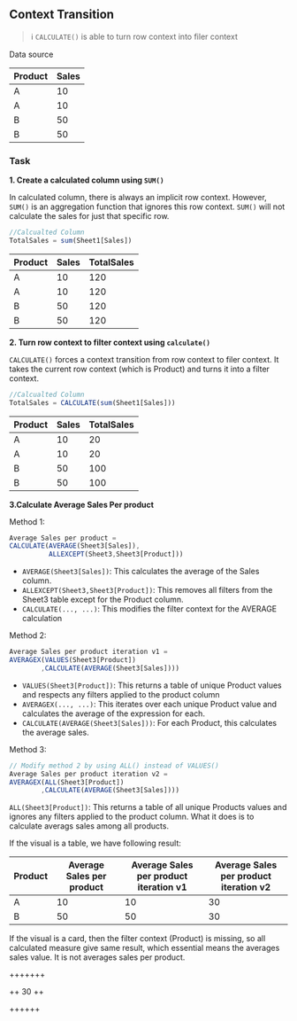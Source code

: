 ## Context Transition

> ℹ️ `CALCULATE()` is able to turn row context into filer context

Data source

| Product | Sales |
| --- | --- |
| A | 10 |
| A | 10 |
| B | 50 |
| B | 50 |

### Task

**1. Create a calculated column using `SUM()`**

In calculated column, there is always an implicit row context. However, `SUM()` is an aggregation function that ignores this row context. `SUM()` will not calculate the sales for just that specific row.

```jsx
//Calcualted Column
TotalSales = sum(Sheet1[Sales])
```

| Product | Sales | TotalSales |
| --- | --- | --- |
| A | 10 | 120 |
| A | 10 | 120 |
| B | 50 | 120 |
| B | 50 | 120 |

**2. Turn row context to filter context using `calculate()`**

`CALCULATE()` forces a context transition from row context to filer context. It takes the current row context (which is Product) and turns it into a filter context.

```jsx
//Calcualted Column
TotalSales = CALCULATE(sum(Sheet1[Sales]))
```

| Product | Sales | TotalSales |
| --- | --- | --- |
| A | 10 | 20 |
| A | 10 | 20 |
| B | 50 | 100 |
| B | 50 | 100 |

**3.Calculate Average Sales Per product**

Method 1:

```jsx
Average Sales per product =
CALCULATE(AVERAGE(Sheet3[Sales]), 
          ALLEXCEPT(Sheet3,Sheet3[Product]))
```

- `AVERAGE(Sheet3[Sales])`: This calculates the average of the Sales column.
- `ALLEXCEPT(Sheet3,Sheet3[Product])`: This removes all filters from the Sheet3 table except for the Product column.
- `CALCULATE(..., ...)`: This modifies the filter context for the AVERAGE calculation

Method 2:

```jsx
Average Sales per product iteration v1 = 
AVERAGEX(VALUES(Sheet3[Product])
		,CALCULATE(AVERAGE(Sheet3[Sales])))
```

- `VALUES(Sheet3[Product])`: This returns a table of unique Product values and respects any filters applied to the product column
- `AVERAGEX(..., ...)`: This iterates over each unique Product value and calculates the average of the expression for each.
- `CALCULATE(AVERAGE(Sheet3[Sales]))`: For each Product, this calculates the average sales.

Method 3: 

```jsx
// Modify method 2 by using ALL() instead of VALUES() 
Average Sales per product iteration v2 = 
AVERAGEX(ALL(Sheet3[Product])
		,CALCULATE(AVERAGE(Sheet3[Sales])))
```

`ALL(Sheet3[Product])`: This returns a table of all unique Products values and ignores any filters applied to the product column. What it does is to calculate averags sales among all products.

If the visual is a table, we have following result:

| Product | Average Sales per product | Average Sales per product iteration v1 | Average Sales per product iteration v2 |
| --- | --- | --- | --- |
| A | 10 | 10 | 30 |
| B | 50 | 50 | 30 |

If the visual is a card, then the filter context (Product) is missing, so all calculated measure give same result, which essential means the averages sales value. It is not averages sales per product.

+++++++

++ 30 ++

++++++